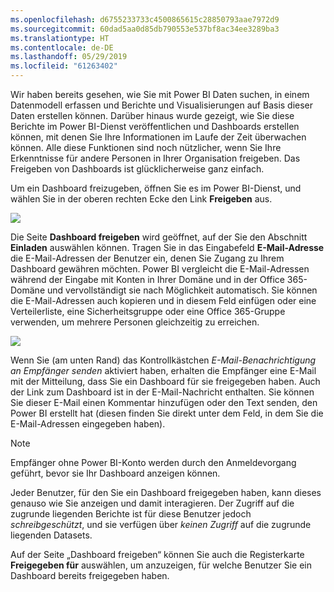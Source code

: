 ```yaml
---
ms.openlocfilehash: d6755233733c4500865615c28850793aae7972d9
ms.sourcegitcommit: 60dad5aa0d85db790553e537bf8ac34ee3289ba3
ms.translationtype: HT
ms.contentlocale: de-DE
ms.lasthandoff: 05/29/2019
ms.locfileid: "61263402"
---
```

Wir haben bereits gesehen, wie Sie mit Power BI Daten suchen, in einem Datenmodell erfassen und Berichte und Visualisierungen auf Basis dieser Daten erstellen können. Darüber hinaus wurde gezeigt, wie Sie diese Berichte im Power BI-Dienst veröffentlichen und Dashboards erstellen können, mit denen Sie Ihre Informationen im Laufe der Zeit überwachen können. Alle diese Funktionen sind noch nützlicher, wenn Sie Ihre Erkenntnisse für andere Personen in Ihrer Organisation freigeben. Das Freigeben von Dashboards ist glücklicherweise ganz einfach.

Um ein Dashboard freizugeben, öffnen Sie es im Power BI-Dienst, und wählen Sie in der oberen rechten Ecke den Link **Freigeben** aus.

![](media/4-4-share-dashboards/4-4_1.png)

Die Seite **Dashboard freigeben** wird geöffnet, auf der Sie den Abschnitt **Einladen** auswählen können. Tragen Sie in das Eingabefeld **E-Mail-Adresse** die E-Mail-Adressen der Benutzer ein, denen Sie Zugang zu Ihrem Dashboard gewähren möchten. Power BI vergleicht die E-Mail-Adressen während der Eingabe mit Konten in Ihrer Domäne und in der Office 365-Domäne und vervollständigt sie nach Möglichkeit automatisch. Sie können die E-Mail-Adressen auch kopieren und in diesem Feld einfügen oder eine Verteilerliste, eine Sicherheitsgruppe oder eine Office 365-Gruppe verwenden, um mehrere Personen gleichzeitig zu erreichen.

![](media/4-4-share-dashboards/4-4_2.png)

Wenn Sie (am unten Rand) das Kontrollkästchen *E-Mail-Benachrichtigung an Empfänger senden* aktiviert haben, erhalten die Empfänger eine E-Mail mit der Mitteilung, dass Sie ein Dashboard für sie freigegeben haben. Auch der Link zum Dashboard ist in der E-Mail-Nachricht enthalten. Sie können Sie dieser E-Mail einen Kommentar hinzufügen oder den Text senden, den Power BI erstellt hat (diesen finden Sie direkt unter dem Feld, in dem Sie die E-Mail-Adressen eingegeben haben).

>[!NOTE]
>Empfänger ohne Power BI-Konto werden durch den Anmeldevorgang geführt, bevor sie Ihr Dashboard anzeigen können.
> 
> 

Jeder Benutzer, für den Sie ein Dashboard freigegeben haben, kann dieses genauso wie Sie anzeigen und damit interagieren. Der Zugriff auf die zugrunde liegenden Berichte ist für diese Benutzer jedoch *schreibgeschützt*, und sie verfügen über *keinen Zugriff* auf die zugrunde liegenden Datasets.

Auf der Seite „Dashboard freigeben“ können Sie auch die Registerkarte **Freigegeben für** auswählen, um anzuzeigen, für welche Benutzer Sie ein Dashboard bereits freigegeben haben.

